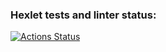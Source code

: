 ### Hexlet tests and linter status:
[![Actions Status](https://github.com/ava239/js-algorithms-trees-project-lvl1/workflows/hexlet-check/badge.svg)](https://github.com/ava239/js-algorithms-trees-project-lvl1/actions)